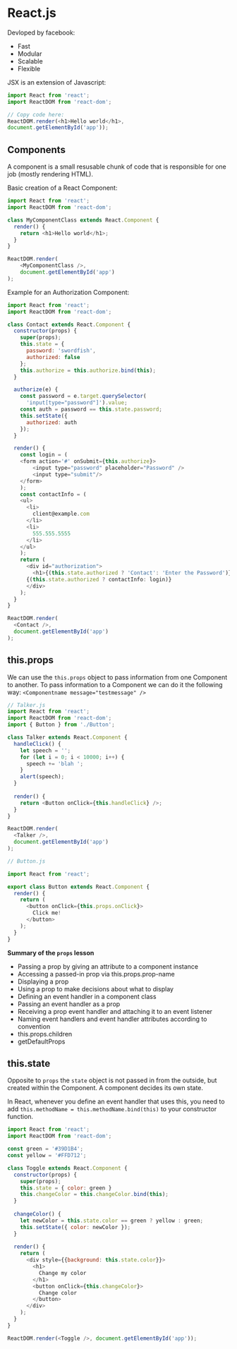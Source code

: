 # React.js

Devloped by facebook:

* Fast
* Modular
* Scalable
* Flexible

JSX is an extension of Javascript:

```javascript
import React from 'react';
import ReactDOM from 'react-dom';

// Copy code here:
ReactDOM.render(<h1>Hello world</h1>,
document.getElementById('app'));
```

## Components

A component is a small resusable chunk of code that is responsible for one job (mostly rendering HTML).

Basic creation of a React Component:

```javascript
import React from 'react';
import ReactDOM from 'react-dom';

class MyComponentClass extends React.Component {
  render() {
    return <h1>Hello world</h1>;
  }
}

ReactDOM.render(
    <MyComponentClass />,
    document.getElementById('app')
);
```

Example for an Authorization Component:

```javascript
import React from 'react';
import ReactDOM from 'react-dom';

class Contact extends React.Component {
  constructor(props) {
    super(props);
    this.state = {
      password: 'swordfish',
      authorized: false
    };
    this.authorize = this.authorize.bind(this);
  }

  authorize(e) {
    const password = e.target.querySelector(
      'input[type="password"]').value;
    const auth = password == this.state.password;
    this.setState({
      authorized: auth
    });
  }

  render() {
    const login = (
    <form action='#' onSubmit={this.authorize}>
        <input type="password" placeholder="Password" />
        <input type="submit"/>
    </form>
    );
    const contactInfo = (
    <ul>
      <li>
        client@example.com
      </li>
      <li>
        555.555.5555
      </li>
    </ul>
    );
    return (
      <div id="authorization">
        <h1>{(this.state.authorized ? 'Contact': 'Enter the Password')}</h1>
      {(this.state.authorized ? contactInfo: login)}
      </div>
    );
  }
}

ReactDOM.render(
  <Contact />,
  document.getElementById('app')
);
```

## this.props

We can use the `this.props` object to pass information from one Component to another. To pass information to a Component we can do it the following way:
`<Componentname message="testmessage" />`

```javascript
// Talker.js
import React from 'react';
import ReactDOM from 'react-dom';
import { Button } from './Button';

class Talker extends React.Component {
  handleClick() {
    let speech = '';
    for (let i = 0; i < 10000; i++) {
      speech += 'blah ';
    }
    alert(speech);
  }
  
  render() {
    return <Button onClick={this.handleClick} />;
  }
}

ReactDOM.render(
  <Talker />,
  document.getElementById('app')
);
```

```javascript
// Button.js

import React from 'react';

export class Button extends React.Component {
  render() {
    return (
      <button onClick={this.props.onClick}>
        Click me!
      </button>
    );
  }
}
```

**Summary of the `props` lesson**

* Passing a prop by giving an attribute to a component instance
* Accessing a passed-in prop via this.props.prop-name
* Displaying a prop
* Using a prop to make decisions about what to display
* Defining an event handler in a component class
* Passing an event handler as a prop
* Receiving a prop event handler and attaching it to an event listener
* Naming event handlers and event handler attributes according to convention
* this.props.children
* getDefaultProps

## this.state

Opposite to `props` the `state` object is not passed in from the outside, but created within the Component.
A component decides its own state.

In React, whenever you define an event handler that uses this, you need to add `this.methodName = this.methodName.bind(this)` to your constructor function.

```javascript
import React from 'react';
import ReactDOM from 'react-dom';

const green = '#39D1B4';
const yellow = '#FFD712';

class Toggle extends React.Component {
  constructor(props) {
    super(props);
    this.state = { color: green }
    this.changeColor = this.changeColor.bind(this);
  }
  
  changeColor() {
    let newColor = this.state.color == green ? yellow : green;
    this.setState({ color: newColor });
  }
  
  render() {
    return (
      <div style={{background: this.state.color}}>
        <h1>
          Change my color
        </h1>
        <button onClick={this.changeColor}>
          Change color
        </button>
      </div>
    );
  }
}

ReactDOM.render(<Toggle />, document.getElementById('app'));
```
